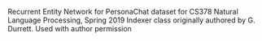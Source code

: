 Recurrent Entity Network for PersonaChat dataset for CS378 Natural Language Processing, Spring 2019
Indexer class originally authored by G. Durrett. Used with author permission
